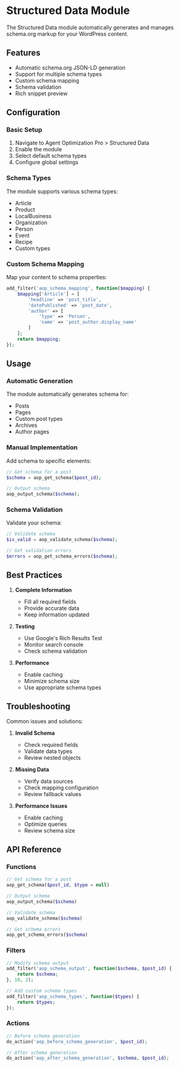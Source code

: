 # Structured Data Module

The Structured Data module automatically generates and manages schema.org markup for your WordPress content.

## Features

- Automatic schema.org JSON-LD generation
- Support for multiple schema types
- Custom schema mapping
- Schema validation
- Rich snippet preview

## Configuration

### Basic Setup

1. Navigate to Agent Optimization Pro > Structured Data
2. Enable the module
3. Select default schema types
4. Configure global settings

### Schema Types

The module supports various schema types:

- Article
- Product
- LocalBusiness
- Organization
- Person
- Event
- Recipe
- Custom types

### Custom Schema Mapping

Map your content to schema properties:

```php
add_filter('aop_schema_mapping', function($mapping) {
    $mapping['Article'] = [
        'headline' => 'post_title',
        'datePublished' => 'post_date',
        'author' => [
            'type' => 'Person',
            'name' => 'post_author.display_name'
        ]
    ];
    return $mapping;
});
```

## Usage

### Automatic Generation

The module automatically generates schema for:

- Posts
- Pages
- Custom post types
- Archives
- Author pages

### Manual Implementation

Add schema to specific elements:

```php
// Get schema for a post
$schema = aop_get_schema($post_id);

// Output schema
aop_output_schema($schema);
```

### Schema Validation

Validate your schema:

```php
// Validate schema
$is_valid = aop_validate_schema($schema);

// Get validation errors
$errors = aop_get_schema_errors($schema);
```

## Best Practices

1. **Complete Information**
   - Fill all required fields
   - Provide accurate data
   - Keep information updated

2. **Testing**
   - Use Google's Rich Results Test
   - Monitor search console
   - Check schema validation

3. **Performance**
   - Enable caching
   - Minimize schema size
   - Use appropriate schema types

## Troubleshooting

Common issues and solutions:

1. **Invalid Schema**
   - Check required fields
   - Validate data types
   - Review nested objects

2. **Missing Data**
   - Verify data sources
   - Check mapping configuration
   - Review fallback values

3. **Performance Issues**
   - Enable caching
   - Optimize queries
   - Review schema size

## API Reference

### Functions

```php
// Get schema for a post
aop_get_schema($post_id, $type = null)

// Output schema
aop_output_schema($schema)

// Validate schema
aop_validate_schema($schema)

// Get schema errors
aop_get_schema_errors($schema)
```

### Filters

```php
// Modify schema output
add_filter('aop_schema_output', function($schema, $post_id) {
    return $schema;
}, 10, 2);

// Add custom schema types
add_filter('aop_schema_types', function($types) {
    return $types;
});
```

### Actions

```php
// Before schema generation
do_action('aop_before_schema_generation', $post_id);

// After schema generation
do_action('aop_after_schema_generation', $schema, $post_id);
```
